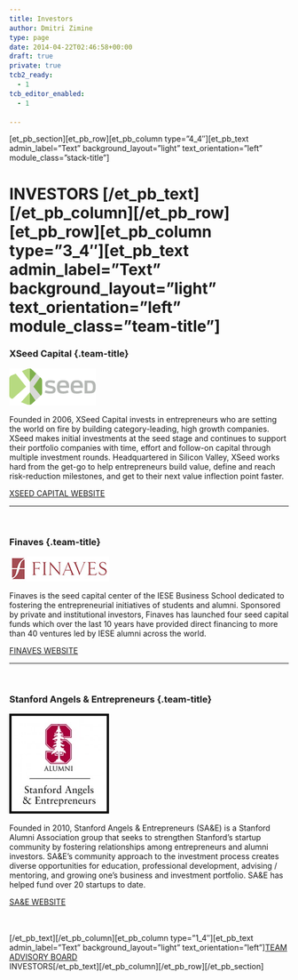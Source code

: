 ```yaml
---
title: Investors
author: Dmitri Zimine
type: page
date: 2014-04-22T02:46:58+00:00
draft: true
private: true
tcb2_ready:
  - 1
tcb_editor_enabled:
  - 1

---
```

\[et\_pb\_section\]\[et\_pb\_row\]\[et\_pb\_column type=&#8221;4\_4&#8243;\]\[et\_pb\_text admin\_label=&#8221;Text&#8221; background\_layout=&#8221;light&#8221; text\_orientation=&#8221;left&#8221; module_class=&#8221;stack-title&#8221;\] 

# INVESTORS \[/et\_pb\_text\]\[/et\_pb\_column\]\[/et\_pb\_row\]\[et\_pb\_row\]\[et\_pb\_column type=&#8221;3\_4&#8243;\]\[et\_pb\_text admin\_label=&#8221;Text&#8221; background\_layout=&#8221;light&#8221; text\_orientation=&#8221;left&#8221; module_class=&#8221;team-title&#8221;\] 

### XSeed Capital {.team-title}

<div class="investors-callout">
  <img loading="lazy" class="alignnone size-full wp-image-231" alt="logo-xseedcap" src="/wp/wp-content/uploads/2014/04/logo-xseedcap.png" height="66" width="156" />
</div>

Founded in 2006, XSeed Capital invests in entrepreneurs who are setting the world on fire by building category-leading, high growth companies. XSeed makes initial investments at the seed stage and continues to support their portfolio companies with time, effort and follow-on capital through multiple investment rounds. Headquartered in Silicon Valley, XSeed works hard from the get-go to help entrepreneurs build value, define and reach risk-reduction milestones, and get to their next value inflection point faster.

<a href="http://xseedcap.com" target="_blank">XSEED CAPITAL WEBSITE</a>

<hr class="people" />
&nbsp;</p> 

### Finaves {.team-title}

<div class="investors-callout">
  <img loading="lazy" src="/wp/wp-content/uploads/2014/04/logo-finaves-2.jpg" alt="logo-finaves-2" class="alignnone size-full wp-image-260" height="45" width="180" />
</div>

Finaves is the seed capital center of the IESE Business School dedicated to fostering the entrepreneurial initiatives of students and alumni. Sponsored by private and institutional investors, Finaves has launched four seed capital funds which over the last 10 years have provided direct financing to more than 40 ventures led by IESE alumni across the world.

<a href="http://www.iese.edu/en/companies-institutions/supporting-startups/finaves/" target="_blank">FINAVES WEBSITE</a>

<hr class="people" />
&nbsp;</p> 

### Stanford Angels & Entrepreneurs {.team-title}

<div class="investors-callout">
  <img loading="lazy" src="/wp/wp-content/uploads/2014/10/Angels-Entrepreneurs-2C-e1414705235787.jpg" class="alignnone size-full" height="180" width="180" />
</div>

Founded in 2010, Stanford Angels & Entrepreneurs (SA&E) is a Stanford Alumni Association group that seeks to strengthen Stanford’s startup community by fostering relationships among entrepreneurs and alumni investors. SA&E&#8217;s community approach to the investment process creates diverse opportunities for education, professional development, advising / mentoring, and growing one’s business and investment portfolio. SA&E has helped fund over 20 startups to date.

<a href="http://www.stanfordaande.com" target="_blank">SA&E WEBSITE</a>

&nbsp;  
&nbsp;  
\[/et\_pb\_text\]\[/et\_pb\_column\]\[et\_pb\_column type=&#8221;1\_4&#8243;\]\[et\_pb\_text admin\_label=&#8221;Text&#8221; background\_layout=&#8221;light&#8221; text\_orientation=&#8221;left&#8221;\][TEAM][1]  
[ADVISORY BOARD][2]  
INVESTORS\[/et\_pb\_text\]\[/et\_pb\_column\]\[/et\_pb\_row\]\[/et\_pb\_section\]

 [1]: /team
 [2]: /advisory-board
